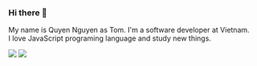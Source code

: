 ### Hi there 👋

My name is Quyen Nguyen as Tom. I'm a software developer at Vietnam. <br />
I love JavaScript programing language and study new things.

<a href="https://twitter.com/quien_dev" target="blank"><img src="https://img.shields.io/twitter/url?color=C98474&style=social&url=https%3A%2F%2Ftwitter.com%2Fquien_dev" /></a> <a href="https://twitter.com/quien_dev/" target="blank"> <img src="https://img.shields.io/badge/-LinkedIn-0e76a8?style=plastic&logo=linkedIn"> </a>
